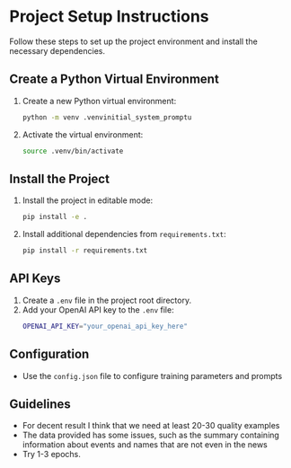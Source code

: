 # Project Setup Instructions

Follow these steps to set up the project environment and install the necessary dependencies.

## Create a Python Virtual Environment

1. Create a new Python virtual environment:
    ```sh
    python -m venv .venvinitial_system_promptu
    ```

2. Activate the virtual environment:
    ```sh
    source .venv/bin/activate
    ```

## Install the Project

1. Install the project in editable mode:
    ```sh
    pip install -e .
    ```

2. Install additional dependencies from `requirements.txt`:
    ```sh
    pip install -r requirements.txt
    ```

## API Keys

1. Create a `.env` file in the project root directory.
2. Add your OpenAI API key to the `.env` file:
    ```sh
    OPENAI_API_KEY="your_openai_api_key_here"
    ```

## Configuration

- Use the `config.json` file to configure training parameters and prompts


## Guidelines

- For decent result I think that we need at least 20-30 quality examples
- The data provided has some issues, such as the summary containing information about events and names that are not even in the news
- Try 1-3 epochs.